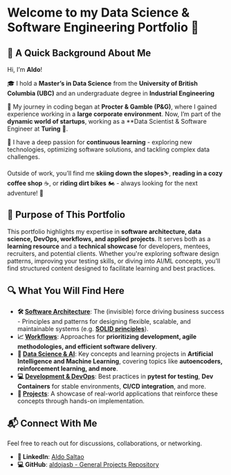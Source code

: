 # Welcome to my Data Science & Software Engineering Portfolio 🚀



## 👋 A Quick Background About Me

Hi, I’m **Aldo**! 

🎓 I hold a **Master’s in Data Science** from the **University of British Columbia (UBC)** and an undergraduate degree in **Industrial Engineering** 

💼 My journey in coding began at **Procter & Gamble (P&G)**, where I gained experience working in a **large corporate environment**. Now, I’m part of the **dynamic world of startups**, working as a **Data Scientist & Software Engineer at **Turing** 🚀.

🧠 I have a deep passion for **continuous learning** - exploring new technologies, optimizing software solutions, and tackling complex data challenges.  

Outside of work, you’ll find me **skiing down the slopes**⛷️,  **reading in a cozy coffee shop** ☕, or **riding dirt bikes** 🏍️ - always looking for the next adventure! 🌄



## 🎯 Purpose of This Portfolio

This portfolio highlights my expertise in **software architecture, data science, DevOps, workflows, and applied projects**. It serves both as a **learning resource** and a **technical showcase** for developers, mentees, recruiters, and potential clients. Whether you're exploring software design patterns, improving your testing skills, or diving into AI/ML concepts, you’ll find structured content designed to facilitate learning and best practices.



## 🔍 What You Will Find Here

- **🛠️ [Software Architecture](guides/software_architecture/overview)**: The (invisible) force driving business success - Principles and patterns for designing flexible, scalable, and maintainable systems (e.g. **[SOLID principles](guides/software_architecture/SOLID_principles)**). 
- **📈 [Workflows](guides/workflows/overview)**: Approaches for **prioritizing development, agile methodologies, and efficient software delivery**. 
- **🤖 [Data Science & AI](guides/data_science_and_ai/overview)**: Key concepts and learning projects in **Artificial Intelligence and Machine Learning**, covering topics like **autoencoders, reinforcement learning, and more**. 
- **💻 [Development & DevOps](guides/development_and_devops/overview)**: Best practices in **pytest for testing**, **Dev Containers** for stable environments, **CI/CD integration**, and more. 
- **🚀 [Projects](guides/projects/overview)**: A showcase of real-world applications that reinforce these concepts through hands-on implementation.



## 📬 Connect With Me

Feel free to reach out for discussions, collaborations, or networking. 

- **🔗 LinkedIn**: [Aldo Saltao](https://www.linkedin.com/in/aldo-saltao/) 
- **💻 GitHub**: [aldojasb - General Projects Repository](https://github.com/aldojasb/general_projects)